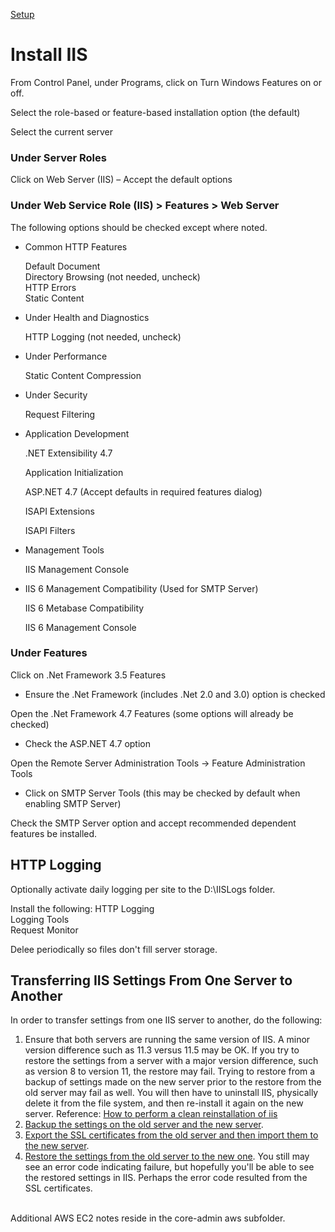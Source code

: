 [Setup](../)
# Install IIS

From Control Panel, under Programs, click on Turn Windows Features on or off.  

Select the role-based or feature-based installation option (the default)  

Select the current server

### Under Server Roles

Click on Web Server (IIS) – Accept the default options

### Under Web Service Role (IIS) > Features > Web Server

The following options should be checked except where noted.  

- Common HTTP Features

    Default Document    
    Directory Browsing (not needed, uncheck)  
    HTTP Errors  
    Static Content  

- Under Health and Diagnostics

    HTTP Logging (not needed, uncheck)

- Under Performance

    Static Content Compression

- Under Security

    Request Filtering

- Application Development

    .NET Extensibility 4.7

    Application Initialization

    ASP.NET 4.7 (Accept defaults in required features dialog)

    ISAPI Extensions

    ISAPI Filters

- Management Tools

    IIS Management Console             

- IIS 6 Management Compatibility (Used for SMTP Server)

    IIS 6 Metabase Compatibility

    IIS 6 Management Console

### Under Features

Click on .Net Framework 3.5 Features

- Ensure the .Net Framework (includes .Net 2.0 and 3.0) option is checked

Open the .Net Framework 4.7 Features (some options will already be checked)

- Check the ASP.NET 4.7 option

Open the Remote Server Administration Tools -> Feature Administration Tools

- Click on SMTP Server Tools (this may be checked by default when enabling SMTP Server)

Check the SMTP Server option and accept recommended dependent features be installed.

## HTTP Logging

Optionally activate daily logging per site to the D:\IISLogs folder.

Install the following:
HTTP Logging  
Logging Tools  
Request Monitor  

Delee periodically so files don't fill server storage.  


## Transferring IIS Settings From One Server to Another

In order to transfer settings from one IIS server to another, do the following:
<ol>
<li>Ensure that both servers are running the same version of IIS. A minor version difference such as 11.3 versus 11.5 may be OK. If you try to restore the settings from a server with a major version difference, such as version 8 to version 11, the restore may fail. Trying to restore from a backup of settings made on the new server prior to the restore from the old server may fail as well. You will then have to uninstall IIS, physically delete it from the file system, and then re-install it again on the new server. Reference: <a href='https://docs.microsoft.com/en-us/archive/blogs/friis/how-to-perform-a-clean-reinstallation-of-iis' target='_blank'>How to perform a clean reinstallation of iis</a></li>
<li><a href='https://stackoverflow.com/questions/58953676/how-can-i-copy-all-iis-setting-configurations-application-pools-from-one-iis-b' target='_blank'>Backup the settings on the old server and the new server</a>.</li>
<li><a href='https://www.digicert.com/kb/ssl-support/certificate-pfx-file-export-import-iis-10.htm' target='_blank'>Export the SSL certificates from the old server and then import them to the new server</a>.</li>
<li><a href='https://stackoverflow.com/questions/58953676/how-can-i-copy-all-iis-setting-configurations-application-pools-from-one-iis-b' target='_blank'>Restore the settings from the old server to the new one</a>. You still may see an error code indicating failure, but hopefully you'll be able to see the restored settings in IIS. Perhaps the error code resulted from the SSL certificates.</li>
</ol>

<br />
Additional AWS EC2 notes reside in the core-admin aws subfolder.  
